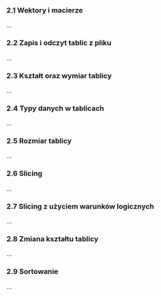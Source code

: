 ### 2.1 Wektory i macierze
...
### 2.2 Zapis i odczyt tablic z pliku
...
### 2.3 Kształt oraz wymiar tablicy
...
### 2.4 Typy danych w tablicach
...
### 2.5 Rozmiar tablicy
...
### 2.6 Slicing
...
### 2.7 Slicing z użyciem warunków logicznych
...
### 2.8 Zmiana kształtu tablicy
...
### 2.9 Sortowanie
...

